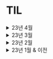 # TIL
<details>
<summary>23년 4월</summary>

> `230425`  
> - K-MOOC 데이터마이닝 종료  
> - Tableau Basic 강의(인프런 : 필터, 이중 축)

> `230424`  
> - Tableau Basic 강의(인프런)  
> - [강의로 만든 차트](https://public.tableau.com/app/profile/hyeontae.lee/viz/4_16823275258540/sheet1)  

> `230418 ~ 230421`
> - 블로그 건설 중
> - K-MOOC 데이터 마이닝 수강

> `230417`  
> - Hugo 블로그 생성(git submodule 이슈 때문에 하루를 다 썼다 ㅋㅋ..) 
> - ChatGPT는 신인가?   

> `230415`  
> - 네오플 공개채용 데이터분석가 프로젝트 & 제출

> `230414`
> - 프로젝트 찾기 : 배그랑 던파가 후보였는데 아마 던파를 하게 될 듯?
> - 네오플 데이터 분석가 서류 제출 목표로 ㄱㄱ  
> - 남은 과정 : 조사한 캐릭터 중 플레이 중 / 아닌 것 비교 및 포폴 정리, 자기소개서 작성 등

> `230413`
>  - 코테 : 프로그래머스 레벨 2, 3  
>  - 어렵네 ㅋㅋ

> `230412`
>  - 코테 : 최소 신장 트리 (다리만들기2)
>  - ㄹㅇ 좋은 문제였다. 영역을 구성하는 점들로 각 영역을 연결하는 간선을 만드는 문제였는데
>  - 요 부분에서 시간 초과랑 메모리 초과가 떠서 아쉽다. 방향은 맞았는데.

> `230411`
> - 코테 : 최소 신장 트리 (전력난)
> - K-MOOC : 데이터 마이닝

> `230410`  
> - 코테 : 최소 신장 트리   
> - K-MOOC : 데이터 마이닝(3주차까지)  

> `230408`  
> - 코테 : 최소 신장 트리

> `230407`
> - 코테 : 최소 신장 트리 (상근이 & 최소 신장 트리(Kruksal, Prim 알고리즘))  

> `230406`  
> - 코테 : 유니온 파인드(사이클 게임) & 종료  
> - 스팀 프로젝트

> `230405`  
> - 코테 : 유니온 파인드(친구 네트워크)  
> - 스팀 프로젝트

> `230403`  
> - 코테 : 유니온 파인드 (백준 단계별로 풀기에 격변이 일어나고 있다)  
> - 스팀 프로젝트

</details>

<details>
<summary>23년 3월</summary>

> `230331`  
> - 코테 : 트리 복습

> `230330`  
> - 이력서 작성 & 제출 완  
> - 스팀 프로젝트 : 좋아요/싫어요 비율과 보유자 수, 유/무료 게임 간의 관계
 
> `230328`  
> - 이력서 작성 중..

> `230327`  
>  - 스팀 프로젝트 : EDA(진도가 느리다~)

> `230323`  
> - 코테 : 그래프 속 트리 판별하기 : 트리 종료  
> - 스팀 자료를 볼 수 있을 것 같아서 스팀 데이터 분석 프로젝트도 시작

> `230322`  
> - 코테 : 이진 탐색 트리 (Preorder 줬을 때 Postorder를 출력해라~) 

> `230321`  
> - Pandas 감각 깨우기 - 미니 프로젝트(?) : 2022년 서울 데이터 : 미세먼지 농도와 습도 간의 관계 분석 및 시각화  
> - 피어슨 상관계수와, 회귀식의 R^2(결정계수)는 다른 값이구나..?    

> `230320`  
> - 코테 : 트리 1문제(중, 후위 탐색으로 전위 탐색 구현하기)  
> - 풀이를 봤는데 변수가 좀 이상해서 다른 걸 넣으니까 출력초과 뜸;  

> `230317`  
> - 코테 : 트리 2문제 (지름, 이진 트리 순회) 

> `230316`  
> - 코테 : 트리 2문제  
> - Tableau 가이드 완료 - 근데 작성한 게 날아간 듯 하다?  
> - 낼부터는 다시 자소서(스마게) & 기업 탐방에 집중

> `230315`  
> - 코테 : (역추적 끝) 2문제 풀었는데, 앞문제가 쉬워서 뒷문제까지 풀었더니 너무 오래 걸려서 다른 해야할 일을 못했다. 하루 1문제만 풀자.    

> `230314`  
> - 코테 : DSLR - 기록은 간단하게 할수록 좋고(문자열에 추가하는 방식), 역추적도 진행하지 않고 바로 경로를 출력하면 더 좋다.  
> - 계산도 가급적 숫자나 문자 자체를 이용하는 게 좋다. 배열 등을 구현하는 것보다는..  
> - Tableau 가이드 3 ~ 5장 및 5장 뒷쪽 연습 : Pandas로 빽빽하게 개고생하면서 데이터를 탐색하는 것보다, Tableau를 이용하는 게 훨씬 강력한 것 같다.

> `230313`  
> - 코테 : 숨바꼭질 4 - 원래 알고리즘으로 해도 정답이었던 것 같은데..  
> - 마이너스 값을 제외하고 진행한다든가, 2차원 배열을 만드는 방식이라든가 등 그래도 공부가 되는 것들이 있었다.  
> - 특히 다차원 배열은 그냥 `[a * N for _ in range(N)]` 을 기억해두는 게 편할 것 같다.

> `230308`  
> - 코테 : 경찰차 - 나중에 머리 식히고 다시 ㄱㄱ 거의 4시간 풀었는데도 이해가 안 된다 : 풀이가 무슨 원리인지는 알겠는데 그걸 구현하는게 빡셈  
> - (2) : 문제 다시 풀어봤는데 백준에 있는 반례랑 예제 다 맞는데 채점하면 틀렸습니다가 뜬다. 반례를 알아야 원인을 알 거 같은데... GG..

> `230307`  
> - 코테 : 백트래킹 1문제 (LCS 2) : 역으로 추적하는 조건을 생각하는 게 어렵다. 알고보니 쉬운데 생각해내긴 어려운..  

> `230306`  
> - 코테 : 백트래킹 - 이진 탐색 백트래킹은 한번 더 봐야 할 것 같다. 복습하긴 했는데 그래도 헷갈린다..  
> - 2번 커밋 : 코드 파일을 안 넣어놔서 추가함 + 백준 14003번 한 번 더 풀어봄  
> - 카페에서는 복잡했는데 집에 와서 좀 쉬었다가 다시 푸니까 명료하게 쫙 풀었다 굳  

> `230303`  
> - 코테 : 투 포인터 마무리 / Meet In The Middle 어렵다~ 이진탐색이 좀 헷갈림  

> `230302`  
> - 코테 : (Python) 투 포인터 2문제  

> `230301`  
> - 코테 : (SQL) 프로그래머스에 있는 문제들 다 풀었다  

</details>
<details>
<summary>23년 2월</summary>

> `230228`  
> - 코테 : (Python) 최단 경로 2문제 & 마무리 / (SQL) 4문제  
> - SQL의 JOIN 문제 하나가 겁나 어려워서 시간을 많이 잡아먹었다. 역시 코테의 최대 난관은 조건식을 생각해내는 거임..  

> `230227`  
> - 코테 : (Python) 최단 경로 1문제 (벨만-포드 알고리즘) / (SQL) 18문제  
> - SQL의 경우 프로그래머스에서 순서대로 풀라고 준 문제는 다 풀었고, 남은 문제들만 더 풀면 될 것 같음! 

> `230224`  
> - 코테 : (Python) 최단 경로 3문제  / (SQL) : 취소되지 않은 진료 예약 조회하기 부터 계속하자  
> - 비교하기 편하라고 넣었다는 `float('inf')`값으로 리스트를 초기화했더니 틀렸습니다!가 뜬다. 적당히 큰 수를 넣어야 하나.....

> `230223`  
> - 코테 : (Python) 최단 경로 시작 / (SQL) : 다음 문제로 넘어가는 방식이 저런 SELECT, GROUP BY 순서가 아니었다 (왔다갔다 함)  
> - 어쩄든 문제풀이.  

> `230222`  
> - 코테 : (Python) 그래프와 탐색 완료 / (SQL) 시작 : SELECT 완료, GROUP BY 2문제  
> - 22년은 아니지만 대콩절이다. 22년은 아니지만 대콩절이다.

> `230221`
> - 코테 : 그래프와 탐색(이분 그래프만 풀면 됨)
> - 기억이 나서 문제가 잘 풀리는 게 신기했던 하루다.

> `230220`  
> - 코테 : 그래프와 탐색(DFS, BFS)  
> - 회사 알아봐야 하는데 갑자기 비관론에 빠짐  

> `230217`
> - 코테 : 스택 2 - 오아시스 재결합  
> - 풀이 완 : 히스토그램이랑 비슷한 듯 다르다. 몇 시간을 썼는지 모르겠지만 이미지 파일로 풀이를 올려놨다..

> `230216`
> - 코테 : 스택 2 - 오등큰수, 히스토그램
> - 히스토그램의 경우 분할 정복에도 나왔었는데, 오히려 스택을 이용한 풀이가 이해가 쉬웠다. 직접 생각하라고 하면 못하겠지만.
> - 그래도 그 때 스택을 이용한 풀이법도 알아둬서 오늘 한 건 복습에 가까웠다. 그래도 디테일까지 기억하는 건 쉬운 게 아니긴 했다.

> `230215`
> - 코테 : 스택 2 - 오큰수  
> - 잘 모르겠으면 답지를 보면서 원리를 알고 그걸 염두에 두면서 직접 풀어보는 게 좋겠다  
> - 혼자 머리 쥐어짜면 시간을 좀 많이 잡아먹기 때문에..

> `230214`
> - 코테 : 스택 2 // 코테는 하루에 1문제씩 풀자 : 여유가 생기면 팍팍 나가자
> - 답지를 보면 쉽게쉽게 푸는데, 조건을 너무 복잡하게 생각하는 경향이 있는 것 같다.

> `230213`  
> - 코테 : DP2 마무리
> - 코테 공부하다보니까 자소서 쓸 시간이 없다. 자소서들을 좀 쓴 다음에 다시 공부해야겠다
> - 코테는 볼 수도 있고 다른 걸로 대체될 수 있지만 자소서나 포폴은 꼭 있어야 하니께?

> `230210`
> - 코테 : DP2
> - 오늘은 왠지 의욕이 없읍니다

> `230209`
> - 코테 : 우선순위 큐, DP2(이거 1문제가 우선순위큐 3문제보다 오래 걸림)  
> - 자소서 : 코테하다보면 시간이 훅 간다;

> `230208`
> - 코테 : 이분 탐색 마무리(k번쨰 수 복습 & LIS)  

> `230207`  
>  - 코테 : 이분 탐색(어렵다 : k번째수부터 다시 계속)

> `230206`  
> - 코테 : 가장 긴 정사각형 스택 풀이 복습 및 분할 정복 풀이 
> - 자소서 작성 시작 : 프로젝트 pdf 정리 & 자유 형식 작성 ㄱ

> `230203`
> - 코테 : 분할 정복(2)
> - 가장 큰 히스토그램 직사각형 문제 마무리 해야 함  
>   - 스택을 이용한 풀이는 그래도 이해가 가는데(직접 구현하라고 하면 또 막히겠지만)   
>   - 분할정복으로 푸는 방법은 어떻게 해야 하는지 감이 안 온다  
>   - 플레 5의 벽.. 높다!

> `230202`
> - 코테 : 분할 정복(1)  
> - 기억할 내용 : 페르마의 소정리, 곱셈 빨리 하기 

> `230201`
> - 코테 : 스택 + 큐와 덱 다 끝냄  
</details>
<details>
<summary>23년 1월 & 이전</summary>

> `230131`  
> - 코테 : 누적합(체스판 칠하기2) + 그리디 알고리즘

> `230130`
> - 코테 : 누적합 - 체스판 다시 칠하기부터 계속해야 함  

> `230127`
> - 코테 : DP 마무리 - 그러나 마무리가 아닌..(진도 상 다 풀고 가긴 하지만 완전히 캐치했다고 하긴 힘들다.)

> `230126`  
> - 코테 : DP : DP 그 자체보다도 이걸 어떻게 이용하고 점화식을 어떻게 세우느냐가 더 어려운 것 같다.

> `230124`  
> - 코테 준비 : DP 시작  // 피보나치 수열일 줄은 몰랐다

> `230120`  
> - 코테 준비 : 백트래킹 완료

> `230119`  
> - 코테 연습 : 백트래킹 - N-Queens 제대로 정리 & 풀이 필요

> `230118`  
> - 코테 연습 : 정수론 마무리

> `230117`
> - 코테 연습 : 정수론 "검문"부터 계속 ㄱㄱ

> `230116`  
> 1) 코테 연습 : 재귀, 브루탈포스, 집합과 맵(바로 다음으로 넘어감)  

> `230113`  
> 1) 코테 연습 : 정렬, 재귀

> `230112`  
> 1) 코테 연습 : 정렬(선택, 삽입, 퀵, 카운팅)

> `230111`  
> 1) 코테 연습 : 소수, 2차원 행렬 (다 까먹었네 ㄷㄷ)


> `230110`  
> 1) 컨테이너에 주피터 띄우고 MLFlow 연동하기 : 주피터를 띄우는 건 성공했으나 리소스를 상당히 잡아먹음. 컨테이너를 더 띄우는 건 노트북 환경에선 불가능할 것 같고, 클라우드에서 해야할 것 같다.   
> 실패했지만 정리해놓은 파일이 아까워서 `Failed` 폴더를 만들었고, 새로 알게된 도커에 대한 내용은 도커 파일로 이동시켰다.  
> 2) 구글 트렌드 시각화 : `simple_projects/google_trends/`에 저장. `pytrends`를 이용해 긁어온 뒤 시각화  


> `230105`
> `/FromObsidian` : `ML엔지니어를 위한 MLops` 끝(8-2)까지 완료
> 실습 파일은 [레포지토리](https://github.com/dowrave/MLOpsForMLE)에 추가함

> `230104`
> `/FromObsidian` : `ML엔지니어를 위한 MLops` 7-6까지 완료

> `230103`
> `/FromObsidian` : `ML엔지니어를 위한 MLops` 7-2까지 완료  
> 작동이 안되는 내용이 있어 `Pull Request`란 걸 처음 해봄

> `230102`  
> `/FromObsidian` : `ML엔지니어를 위한 MLops` 6-1까지 완료

> `221228` : `공부 메모/data science/kubeflow`   
로컬 환경에서 `kubeflow pod`을 띄우는 과정에서 렉이 엄청 발생해서 실습을 진행할 수 없음  
  같은 분께서 작성한 `docker` & `mlflow`를 이용한 `mlops` 가이드가 있어서 그걸로 바꿈

</details>
